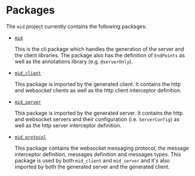 # Packages

The `mid` project currently contains the following packages:

- [`mid`](https://github.com/osaxma/mid/blob/main/packages/mid)
    
    This is the cli package which handles the generation of the server and the client libraries. The package also has the definition of `EndPoints` as well as the annotations library (e.g. `@serverOnly`). 

- [`mid_client`](https://github.com/osaxma/mid/blob/main/packages/mid_client)
    
    This package is imported by the generated client. It contains the http and websocket clients as well as the http client interceptor definition. 

- [`mid_server`](https://github.com/osaxma/mid/blob/main/packages/mid_server)

    This package is imported by the generated server. It contains the http and websocket servers and their configuration (i.e. `ServerConfig`) as well as the http server interceptor definition. 

- [`mid_protocol`](https://github.com/osaxma/mid/blob/main/packages/mid_protocol)

    This package contains the websocket messaging protocol, the message interceptor definition, messages definition and messages types. This package is used by both `mid_client` and `mid_server` and it's also imported by both the generated server and the generated client.  
